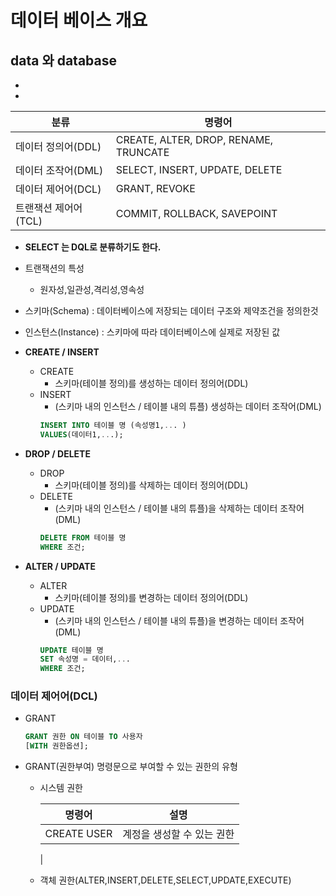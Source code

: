 # 데이터 베이스 개요

## data 와 database


+

+
|분류 |명령어|
|--------------|-----------------|
|데이터 정의어(DDL)|CREATE, ALTER, DROP, RENAME, TRUNCATE|
|데이터 조작어(DML)|SELECT, INSERT, UPDATE, DELETE|
|데이터 제어어(DCL)|GRANT, REVOKE|
|트랜잭션 제어어(TCL)|COMMIT, ROLLBACK, SAVEPOINT|

* **SELECT 는 DQL로 분류하기도 한다.**

+ 트랜잭션의 특성
    + 원자성,일관성,격리성,영속성

+ 스키마(Schema) : 데이터베이스에 저장되는 데이터 구조와 제약조건을 정의한것
+ 인스턴스(Instance) : 스키마에 따라 데이터베이스에 실제로 저장된 값

+ **CREATE / INSERT**

    + CREATE
        + 스키마(테이블 정의)를 생성하는 데이터 정의어(DDL)
    + INSERT
        + (스키마 내의 인스턴스 / 테이블 내의 튜플) 생성하는 데이터 조작어(DML)
        ```SQL
        INSERT INTO 테이블 명 (속성명1,... )
        VALUES(데이터1,...);
        ```
+ **DROP / DELETE**
    + DROP
        + 스키마(테이블 정의)를 삭제하는 데이터 정의어(DDL)
    + DELETE
        + (스키마 내의 인스턴스 / 테이블 내의 튜플)을 삭제하는 데이터 조작어(DML)
        ```SQL
        DELETE FROM 테이블 명
        WHERE 조건;
        ```        

+ **ALTER / UPDATE**
    + ALTER
        + 스키마(테이블 정의)를 변경하는 데이터 정의어(DDL)
    + UPDATE
        + (스키마 내의 인스턴스 / 테이블 내의 튜플)을 변경하는 데이터 조작어(DML)
        ```SQL
        UPDATE 테이블 명 
        SET 속성명 = 데이터,...
        WHERE 조건;
        ```

### 데이터 제어어(DCL)

+ GRANT

    ```SQL
    GRANT 권한 ON 테이블 TO 사용자
    [WITH 권한옵션];
    ```

+ GRANT(권한부여) 명령문으로 부여할 수 있는 권한의 유형
    + 시스템 권한
 
        | 명령어 | 설명
        |----|--------
        |CREATE USER| 계정을 생성할 수 있는 권한
        |

   + 객체 권한(ALTER,INSERT,DELETE,SELECT,UPDATE,EXECUTE)


